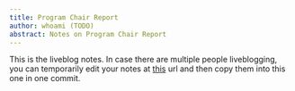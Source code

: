 ```yaml
---
title: Program Chair Report
author: whoami (TODO)
abstract: Notes on Program Chair Report
---
```


This is the liveblog notes.  In case there are multiple
people liveblogging, you can temporarily edit your notes
at [this](program-chair-report/template.md) url and then copy them into this one in one
commit.
